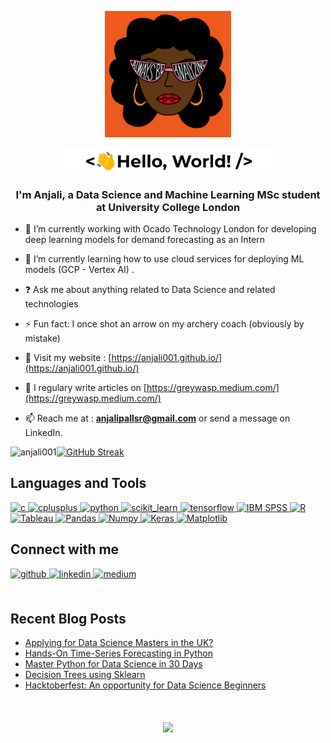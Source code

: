 <!--
**Anjali001/Anjali001** is a ✨ _special_ ✨ repository because its `README.md` (this file) appears on your GitHub profile.
Here are some ideas to get you started:

- 🔭 I’m currently working on ...
- 🌱 I’m currently learning ...
- 👯 I’m looking to collaborate on ...
- 🤔 I’m looking for help with ...
- 💬 Ask me about ...
- 📫 How to reach me: ...
- 😄 Pronouns: ...
- ⚡ Fun fact: ...
-->

<p align="center">
<img src="https://raw.githubusercontent.com/Anjali001/Anjali001/master/giphy.gif" width="40%"> </p>
<p align="center"> <img src="https://raw.githubusercontent.com/Anjali001/Anjali001/master/my_gif.gif" align="center" style="width: 70%" >  </p>
   
  
 ### <div align="center">I'm Anjali, a Data Science and Machine Learning MSc student at University College London</div>  
  

- 🔭 I’m currently working with Ocado Technology London for developing deep learning models for demand forecasting as an Intern  
  

- 🌱 I’m currently learning how to use cloud services for deploying ML models (GCP - Vertex AI) .  
  

- ❓ Ask me about anything related to Data Science and related technologies  
  

- ⚡ Fun fact: I once shot an arrow on my archery coach (obviously by mistake)  


- 💬 Visit my website : [https://anjali001.github.io/](https://anjali001.github.io/)


- 📝 I regulary write articles on [https://greywasp.medium.com/](https://greywasp.medium.com/)

- 📫 Reach me at : **anjalipallsr@gmail.com** or send a message on LinkedIn.


<p><img align="left" src="https://github-readme-stats.vercel.app/api?username=anjali001&show_icons=true&theme=radical" alt="anjali001" />
    
[![GitHub Streak](http://github-readme-streak-stats.herokuapp.com?user=Anjali001&theme=dark&hide_border=true&date_format=M%20j%5B%2C%20Y%5D)](https://git.io/streak-stats) 
</p>


## Languages and Tools
<p align="left"> <a href="https://www.cprogramming.com/" target="_blank"> <img src="https://cdn.iconscout.com/icon/free/png-512/c-programming-569564.png" alt="c" width="40" height="40"/> </a> <a href="https://www.w3schools.com/cpp/" target="_blank"> <img src="https://upload.wikimedia.org/wikipedia/commons/thumb/1/18/ISO_C%2B%2B_Logo.svg/1200px-ISO_C%2B%2B_Logo.svg.png" alt="cplusplus" width="40" height="40"/> </a> <a href="https://www.python.org" target="_blank"> <img src="https://upload.wikimedia.org/wikipedia/commons/thumb/c/c3/Python-logo-notext.svg/1200px-Python-logo-notext.svg.png" alt="python" width="40" height="40"/> </a> <a href="" target="_blank"> <img src="https://upload.wikimedia.org/wikipedia/commons/0/05/Scikit_learn_logo_small.svg" alt="scikit_learn" width="40" height="40"/> </a> <a href="https://www.tensorflow.org" target="_blank"> <img src="https://www.vectorlogo.zone/logos/tensorflow/tensorflow-icon.svg" alt="tensorflow" width="40" height="40"/> </a> <a href="https://www.ibm.com/in-en/products/spss-statistics" target="_blank"> <img src="https://itnews.blog.fordham.edu/wp-content/uploads/2018/02/SPSS-IBM.png" alt="IBM SPSS" width="40" height="40"/> </a> <a href="https://www.r-project.org/about.html" target="_blank"> <img src="https://www.r-project.org/Rlogo.png" alt="R" width="40" height="40"/> </a> <a href="https://www.tableau.com/" target="_blank"> <img src="https://www.tableau.com/themes/custom/tableau_www/logo.png" alt="Tableau" width="150" height="40"/> <a href="https://pandas.pydata.org/" target="_blank"> <img src="https://pandas.pydata.org/static/img/pandas_mark.svg" alt="Pandas" width="40" height="40"/> </a> <a href="https://numpy.org/" target="_blank"> <img src="https://upload.wikimedia.org/wikipedia/commons/thumb/3/31/NumPy_logo_2020.svg/768px-NumPy_logo_2020.svg.png" alt="Numpy" width="70" height="40"/> </a> <a href="https://keras.io/" target="_blank"> <img src="https://upload.wikimedia.org/wikipedia/commons/thumb/a/ae/Keras_logo.svg/768px-Keras_logo.svg.png" alt="Keras" width="40" height="40"/> </a> <a href="https://matplotlib.org/" target="_blank"> <img src="https://upload.wikimedia.org/wikipedia/commons/thumb/0/01/Created_with_Matplotlib-logo.svg/1024px-Created_with_Matplotlib-logo.svg.png" alt="Matplotlib" width="40" height="40"/> </a> </a> </p>


## Connect with me  
<div align="left">
<a href="https://github.com/Anjali001" target="_blank">
<img src=https://img.shields.io/badge/github-%2324292e.svg?&style=for-the-badge&logo=github&logoColor=white alt=github style="margin-bottom: 5px;" />
</a>
<a href="https://linkedin.com/in/anjali001" target="_blank">
<img src=https://img.shields.io/badge/linkedin-%231E77B5.svg?&style=for-the-badge&logo=linkedin&logoColor=white alt=linkedin style="margin-bottom: 5px;" />
</a>
<a href="https://medium.com/@greywasp" target="_blank">
<img src=https://img.shields.io/badge/medium-%23292929.svg?&style=for-the-badge&logo=medium&logoColor=white alt=medium style="margin-bottom: 5px;" />
</a>  
</div>   

<br/>  


## Recent Blog Posts  
<!-- BLOG-POST-LIST:START -->
- [Applying for Data Science Masters in the UK?](https://medium.com/nerd-for-tech/applying-for-data-science-masters-in-the-uk-76f830bc941b?source=rss-f554db6ddaf1------2)
- [Hands-On Time-Series Forecasting in Python](https://medium.com/nerd-for-tech/hands-on-time-series-forecasting-in-python-33356389865d?source=rss-f554db6ddaf1------2)
- [Master Python for Data Science in 30 Days](https://medium.com/analytics-vidhya/master-python-for-data-science-in-30-days-66e7ec6132a6?source=rss-f554db6ddaf1------2)
- [Decision Trees using Sklearn](https://medium.com/analytics-vidhya/decision-trees-using-sklearn-baabb510c54a?source=rss-f554db6ddaf1------2)
- [Hacktoberfest: An opportunity for Data Science Beginners](https://medium.com/nerd-for-tech/hacktoberfest-an-opportunity-for-data-science-beginners-1c51c57e4e5a?source=rss-f554db6ddaf1------2)
<!-- BLOG-POST-LIST:END -->  

<br/>  

  

<br/>  

<div align="center">
<img src="https://komarev.com/ghpvc/?username=Anjali001&&style=flat-square" align="center" />
</div>  
 
<br/>  

<br />
